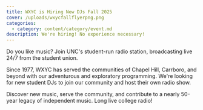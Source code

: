 ```yaml
---
title: WXYC is Hiring New DJs Fall 2025
cover: /uploads/wxycfallflyerpng.png
categories:
  - category: content/category/event.md
description: We're hiring! No experience necessary!
---
```


Do you like music? Join UNC's student-run radio station, broadcasting live 24/7 from the student union. 

Since 1977, WXYC has served the communities of Chapel Hill, Carrboro, and beyond with our adventurous and exploratory programming. We're looking for new student DJs to join our community and host their own radio show. 

Discover new music, serve the community, and contribute to a nearly 50-year legacy of independent music. Long live college radio!
